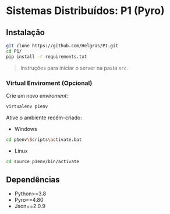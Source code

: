 # Sistemas Distribuídos: P1 (Pyro)

## Instalação

```bash
git clone https://github.com/Helgras/P1.git
cd P1/
pip install -r requirements.txt
```

> Instruções para iniciar o server na pasta `src`.

### Virtual Enviroment (Opcional)

Crie um novo *enviroment*:

```bash
virtualenv p1env
```

Ative o ambiente recém-criado:

* Windows

```bash
cd p1env\Scripts\activate.bat
```

* Linux

```bash
cd source p1env/bin/activate
```

## Dependências

* Python>=3.8
* Pyro==4.80
* Json==2.0.9
